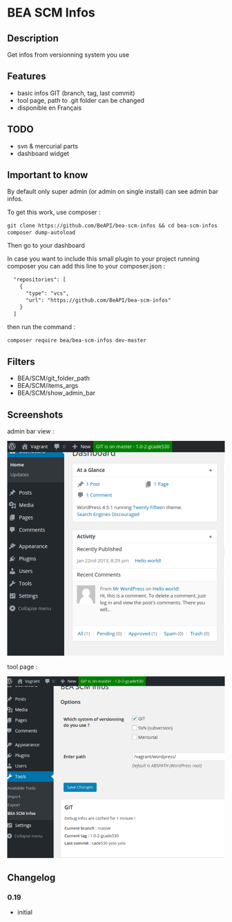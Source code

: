 # BEA SCM Infos #

## Description ##

Get infos from versionning system you use

## Features

* basic infos GIT (branch, tag, last commit)
* tool page, path to .git folder can be changed
* disponible en Français

## TODO

* svn & mercurial parts
* dashboard widget


## Important to know ##

By default only super admin (or admin on single install) can see admin bar infos.

To get this work, use composer :

```
git clone https://github.com/BeAPI/bea-scm-infos && cd bea-scm-infos
composer dump-autoload
```

Then go to your dashboard

In case you want to include this small plugin to your project running composer you can add this line to your composer.json :

```
  "repositories": [
    {
      "type": "vcs",
      "url": "https://github.com/BeAPI/bea-scm-infos"
    }
  ]
```

then run the command :

```
composer require bea/bea-scm-infos dev-master
```

## Filters

* BEA/SCM/git_folder_path
* BEA/SCM/items_args
* BEA/SCM/show_admin_bar

## Screenshots

admin bar view :

![admin bar infos](/assets/img/screen-admin-bar.png?raw=true)

tool page :

![set options](/assets/img/screen-option.png?raw=true)

## Changelog ##

### 0.19

* initial